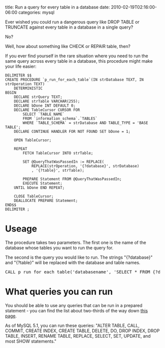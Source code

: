 title: Run a query for every table in a database
date: 2010-02-19T02:16:00-06:00
categories: mysql

Ever wished you could run a dangerous query like DROP TABLE or TRUNCATE against every table in a database in a single query?

No?

Well, how about something like CHECK or REPAIR table, then?

If you ever find yourself in the rare situation where you need to run the same query across every table in a database, this procedure might make your life easier:

```
DELIMITER $$
CREATE PROCEDURE `p_run_for_each_table`(IN strDatabase TEXT, IN strOperation TEXT)
    DETERMINISTIC
BEGIN
	DECLARE strQuery TEXT;
	DECLARE strTable VARCHAR(255);
	DECLARE bDone INT DEFAULT 0;
	DECLARE TableCursor CURSOR FOR
		SELECT `TABLE_NAME`
		FROM `information_schema`.`TABLES`
		WHERE `TABLE_SCHEMA` = strDatabase AND TABLE_TYPE = 'BASE TABLE';
	DECLARE CONTINUE HANDLER FOR NOT FOUND SET bDone = 1;

	OPEN TableCursor;

	REPEAT
		FETCH TableCursor INTO strTable;

		SET @QueryThatWasPassedIn := REPLACE(
			REPLACE(strOperation, '{?database}', strDatabase)
			, '{?table}', strTable);

		PREPARE Statement FROM @QueryThatWasPassedIn;
		EXECUTE Statement;
	UNTIL bDone END REPEAT;

	CLOSE TableCursor;
	DEALLOCATE PREPARE Statement;
END$$
DELIMITER ;
```

# Useage

The procedure takes two parameters.  The first one is the name of the database whose tables you want to run the query for.

The second is the query you would like to run.  The strings "{?database}" and "{?table}" will be replaced with the database and table names.
<pre lang="mysql">CALL p_run_for_each_table('databasename', 'SELECT * FROM {?database}.{?table}');</pre>

# What queries you can run

You should be able to use any queries that can be run in a prepared statement - you can find the list about two-thirds of the way down [this page](http://dev.mysql.com/doc/refman/5.1/en/sql-syntax-prepared-statements.html).

As of MySQL 5.1, you can run these queries: "ALTER TABLE, CALL, COMMIT, CREATE INDEX, CREATE TABLE, DELETE, DO, DROP INDEX, DROP TABLE, INSERT, RENAME TABLE, REPLACE, SELECT, SET, UPDATE, and most SHOW statements."
